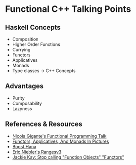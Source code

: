 Functional C++ Talking Points
=============================

Haskell Concepts
----------------
 - Composition
 - Higher Order Functions
 - Currying
 - Functors
 - Applicatives
 - Monads
 - Type classes -> C++ Concepts

Advantages
----------
 - Purity
 - Composability
 - Lazyness 

References & Resources
----------------------

 - [Nicola Gigante's Functional Programming Talk](https://meetingcpp.com/tl_files/mcpp/2015/talks/Nicola%20Gigante%20-%20functionalcpp.handout%20-%20Meeting%20C++%202015.pdf)
 - [Functors, Applicatives, And Monads In Pictures](http://adit.io/posts/2013-04-17-functors,_applicatives,_and_monads_in_pictures.html)
 - [Boost.Hana](https://github.com/boostorg/hana)
 - [Eric Niebler's Rangesv3](https://ericniebler.github.io/std/wg21/D4128.html)
 - [Jackie Kay: Stop calling "Function Objects" "Functors"](http://jackieokay.com/2017/01/26/functors.html)
